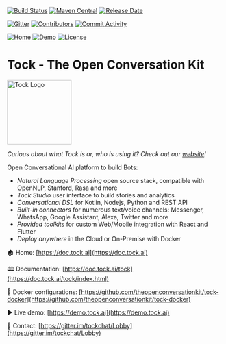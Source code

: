 [![Build Status](https://travis-ci.com/theopenconversationkit/tock.png)](https://travis-ci.com/theopenconversationkit/tock)
[![Maven Central](https://img.shields.io/maven-central/v/ai.tock/tock-root.svg)](https://search.maven.org/search?q=tock)
[![Release Date](https://img.shields.io/github/release-date/theopenconversationkit/tock)](https://github.com/theopenconversationkit/tock/releases)

[![Gitter](https://badges.gitter.im/tockchat/Lobby.svg)](https://gitter.im/tockchat/Lobby?utm_source=badge&utm_medium=badge&utm_campaign=pr-badge&utm_content=body_badge)
[![Contributors](https://img.shields.io/github/contributors-anon/theopenconversationkit/tock)](https://github.com/theopenconversationkit/tock/graphs/contributors)
[![Commit Activity](https://img.shields.io/github/commit-activity/m/theopenconversationkit/tock)](https://github.com/theopenconversationkit/tock/pulse/monthly)

[![Home](https://img.shields.io/website?label=home&down_message=offline&up_message=doc.tock.ai&url=https%3A%2F%2Fdoc.tock.ai)](https://doc.tock.ai)
[![Demo](https://img.shields.io/website?label=demo&down_message=offline&up_message=live&url=https%3A%2F%2Fdemo.tock.ai)](https://demo.tock.ai)
[![License](https://img.shields.io/github/license/theopenconversationkit/tock)](https://github.com/theopenconversationkit/tock/blob/master/LICENSE)

# Tock - The Open Conversation Kit

<img alt="Tock Logo" src="http://doc.tock.ai/tock/en/assets/images/logo.svg" style="width: 150px;"><br>

_Curious about what Tock is or, who is using it? Check out our [website](https://doc.tock.ai)!_

Open Conversational AI platform to build Bots:

* _Natural Language Processing_ open source stack, compatible with OpenNLP, Stanford, Rasa and more
* _Tock Studio_ user interface to build stories and analytics
* _Conversational DSL_ for Kotlin, Nodejs, Python and REST API
* _Built-in connectors_ for numerous text/voice channels: Messenger, WhatsApp, Google Assistant, Alexa, Twitter and more
* _Provided toolkits_ for custom Web/Mobile integration with React and Flutter
* _Deploy anywhere_ in the Cloud or On-Premise with Docker
 
🏠 Home: [https://doc.tock.ai](https://doc.tock.ai)
 
🕮 Documentation: [https://doc.tock.ai/tock](https://doc.tock.ai/tock/index.html)

🐋 Docker configurations: [https://github.com/theopenconversationkit/tock-docker](https://github.com/theopenconversationkit/tock-docker)

▶️ Live demo: [https://demo.tock.ai](https://demo.tock.ai)
  
💬 Contact: [https://gitter.im/tockchat/Lobby](https://gitter.im/tockchat/Lobby)
